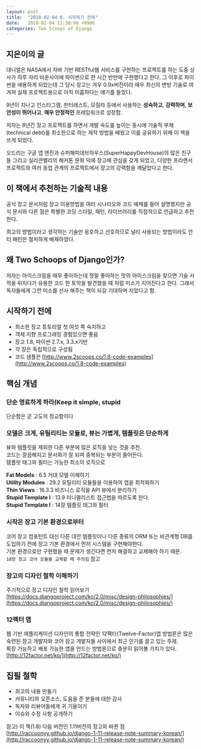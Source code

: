 ```yaml
---
layout: post
title:  "2018-02-04 0. 시작하기 전에"
date:   2018-02-04 11:30:00 +0900
categories: Two Scoops of Django
---
```


## 지은이의 글

대니얼은 NASA에서 자바 기반 RESTful웹 서비스를 구현하는 프로젝트를 하는 도중 상사가 하루 자리 비운사이에 파이썬으로 한 시간 반만에 구현했다고 한다. 그 이후로 파이썬을 애용하게 되었는데 그 당시 장고는 겨우 0.9x버전이라 매우 최신의 변방 기술로 여겨져 실제 프로젝트용으로 아직 미흡하다는 얘기를 들었다.

9년이 지나고 인스타그램, 핀터레스트, 모질라 등에서 사용하는 **성숙하고**, **강력하며**, **보안성이 뛰어나고**, **매우 안정적인** 프레임워크로 성장함. 

저자는 8년간 장고 프로젝트를 하면서 개발 속도를 높이는 동시에 기술적 부채(technical debt)를 최소한으로 하는 제작 방법을 배웠고 이를 공유하기 위해 이 책을 쓰게 되었다.


오드리는 구글 앱 엔진과 슈퍼해피데브하우스(SuperHappyDevHouse)의 많은 친구들 그리고 실리콘밸리의 해커톤 문화 덕에 장고에 관심을 갖게 되었고, 다양한 프리랜서 프로젝트와 여러 동업 관계의 프로젝트에서 장고의 강력함을 깨달았다고 한다.

## 이 책에서 추천하는 기술적 내용

공식 장고 문서처럼 장고 이용방법을 여러 시나리오와 코드 예제를 들어 설명했지만 공식 문서와 다른 점은 특별한 코딩 스타일, 패턴, 라이브러리를 직접적으로 언급하고 추천한다.

최고의 방법이라고 생각하는 기술만 옹호하고 선호하므로 널리 사용되는 방법이라도 안티 패턴은 철저하게 배제하였다. 

## 왜 Two Schoops of Django인가?

저자는 아이스크림을 매우 좋아하는데 정말 좋아하는 맛의 아이스크림을 찾으면 기술 서적을 뒤지다가 유용한 코드 한 토막을 발견했을 때 처럼 미소가 지어진다고 한다. 그래서 독자들에게 그런 미소를 선사 해주는 책이 되길 기대하며 지었다고 함.

## 시작하기 전에

- 최소한 장고 튜토리얼 첫 여섯 쪽 숙지하고  
- 객체 지향 프로그래밍 경험있으면 좋음
- 장고 1.8, 파이썬 2.7.x, 3.3.x기반
- 각 장은 독립적으로 구성됨
- 코드 샘플은 [http://www.2scoops.co/1.8-code-examples](http://www.2scoops.co/1.8-code-examples)

## 핵심 개념

### 단순 명료하게 하라(Keep it simple, stupid

단순함은 곧 고도의 정교함이다

### 모델은 크게, 유틸리티는 모듈로, 뷰는 가볍게, 템플릿은 단순하게

뷰와 템플릿을 제외한 다른 부분에 많은 로직을 넣는 것을 추천.  
코드는 깔끔해지고 문서화가 잘 되며 중복되는 부분이 줄어든다.  
템플릿 태그와 필터는 가능한 최소의 로직으로   

**Fat Models** : 6.5 거대 모델 이해하기   
**Utility Modules** : 29.2 유틸리티 모듈들을 이용하여 앱을 최적화하기    
**Thin Views** : 16.3.3 비즈니스 로직을 API 뷰에서 분리하기  
**Stupid Template I** : 13.9 미니멀리스트 접근법을 따르도록 한다.  
**Stupid Template I** : 14장 템플릿 태그와 필터

### 시작은 장고 기본 환경으로부터
코어 장고 컴포턴트 대신 다른 대안 템플릿이나 다른 종류의 ORM 또는 비관계형 DB를 도입하기 전에 장고 기본 환경에서 먼저 시스템을 구현해야한다.   
기본 환경으로만 구현했을 때 문제가 생긴다면 먼저 해결하고 교체해야 하기 때문.   
`18장 장고 코어 모듈을 교체할 때 주의점` 참고

### 장고의 디자인 철학 이해하기

주기적으로 장고 디자인 철학 읽어보기
[https://docs.djangoproject.com/ko/2.0/misc/design-philosophies/](https://docs.djangoproject.com/ko/2.0/misc/design-philosophies/)

### 12팩터 앱

웹 기반 애플리케이션 디자인의 통합 전략인 12팩터(Twelve-Factor)앱 방법론은 많은 숙련된 장고 개발자와 코어 장고 개발자들 사이에서 최근 인기를 끌고 있는 주제.   
확장 가능하고 배포 가능한 앱을 만드는 방법론으로 충분히 읽어볼 가치가 있다.
[http://12factor.net/ko/](http://12factor.net/ko/)


## 집필 철학

- 최고의 내용 만들기  
- 커뮤니티와 오픈소스, 도움을 준 분들에 대한 감사
- 독자와 리뷰어들에게 귀 기울이기
- 이슈와 수정 사항 공개하기

참고) 이 책(1.8) 다음 버전인 1.11버전의 장고와 바뀐 점
[http://raccoonyy.github.io/django-1-11-release-note-summary-korean/](http://raccoonyy.github.io/django-1-11-release-note-summary-korean/)